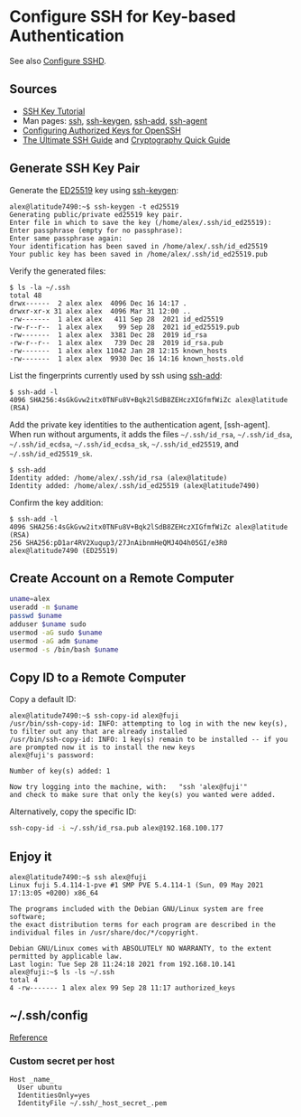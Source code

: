 # Configure SSH for Key-based Authentication

See also [Configure SSHD](sshd.html).

## Sources

* [SSH Key Tutorial](https://austinsnerdythings.com/2021/04/02/ssh-key-tutorial/)
* Man pages:
[ssh](https://man7.org/linux/man-pages/man1/ssh.1.html),
[ssh-keygen](https://man7.org/linux/man-pages/man1/ssh-keygen.1.html),
[ssh-add](https://man7.org/linux/man-pages/man1/ssh-add.1.html),
[ssh-agent](https://www.man7.org/linux/man-pages/man1/ssh-agent.1.html)
* [Configuring Authorized Keys for OpenSSH](https://www.ssh.com/academy/ssh/authorized-keys-openssh)
* [The Ultimate SSH Guide](https://grimoire.carcano.ch/blog/openssh-tutorial-the-ultimate-ssh-guide-to-understand-it/)
and [Cryptography Quick Guide](https://grimoire.carcano.ch/blog/cryptography-quick-guide/)

## Generate SSH Key Pair

Generate the
[ED25519](https://linux-audit.com/using-ed25519-openssh-keys-instead-of-dsa-rsa-ecdsa/)
key using
[ssh-keygen](https://man7.org/linux/man-pages/man1/ssh-keygen.1.html):

```console
alex@latitude7490:~$ ssh-keygen -t ed25519
Generating public/private ed25519 key pair.
Enter file in which to save the key (/home/alex/.ssh/id_ed25519):
Enter passphrase (empty for no passphrase):
Enter same passphrase again:
Your identification has been saved in /home/alex/.ssh/id_ed25519
Your public key has been saved in /home/alex/.ssh/id_ed25519.pub
```

Verify the generated files:

```console
$ ls -la ~/.ssh
total 48
drwx------  2 alex alex  4096 Dec 16 14:17 .
drwxr-xr-x 31 alex alex  4096 Mar 31 12:00 ..
-rw-------  1 alex alex   411 Sep 28  2021 id_ed25519
-rw-r--r--  1 alex alex    99 Sep 28  2021 id_ed25519.pub
-rw-------  1 alex alex  3381 Dec 28  2019 id_rsa
-rw-r--r--  1 alex alex   739 Dec 28  2019 id_rsa.pub
-rw-------  1 alex alex 11042 Jan 28 12:15 known_hosts
-rw-------  1 alex alex  9930 Dec 16 14:16 known_hosts.old
```
List the fingerprints currently used by ssh using
[ssh-add](https://www.man7.org/linux/man-pages/man1/ssh-add.1.html):
```
$ ssh-add -l
4096 SHA256:4sGkGvw2itx0TNFu8V+Bqk2lSdB8ZEHczXIGfmfWiZc alex@latitude (RSA)
```

Add the private key identities to the authentication agent,
[ssh-agent].
When run without arguments, it adds the files `~/.ssh/id_rsa`, `~/.ssh/id_dsa`,
`~/.ssh/id_ecdsa`, `~/.ssh/id_ecdsa_sk`, `~/.ssh/id_ed25519`, and
`~/.ssh/id_ed25519_sk`.

```
$ ssh-add
Identity added: /home/alex/.ssh/id_rsa (alex@latitude)
Identity added: /home/alex/.ssh/id_ed25519 (alex@latitude7490)
```

Confirm the key addition:
```
$ ssh-add -l
4096 SHA256:4sGkGvw2itx0TNFu8V+Bqk2lSdB8ZEHczXIGfmfWiZc alex@latitude (RSA)
256 SHA256:pD1ar4RV2Xuqup3/27JnAibnmHeQMJ4O4h05GI/e3R0 alex@latitude7490 (ED25519)
```

## Create Account on a Remote Computer

```sh
uname=alex
useradd -m $uname
passwd $uname
adduser $uname sudo
usermod -aG sudo $uname
usermod -aG adm $uname
usermod -s /bin/bash $uname
```

## Copy ID to a Remote Computer

Copy a default ID:
```console
alex@latitude7490:~$ ssh-copy-id alex@fuji
/usr/bin/ssh-copy-id: INFO: attempting to log in with the new key(s), to filter out any that are already installed
/usr/bin/ssh-copy-id: INFO: 1 key(s) remain to be installed -- if you are prompted now it is to install the new keys
alex@fuji's password:

Number of key(s) added: 1

Now try logging into the machine, with:   "ssh 'alex@fuji'"
and check to make sure that only the key(s) you wanted were added.
```

Alternatively, copy the specific ID:
```sh
ssh-copy-id -i ~/.ssh/id_rsa.pub alex@192.168.100.177
```

## Enjoy it

```console
alex@latitude7490:~$ ssh alex@fuji
Linux fuji 5.4.114-1-pve #1 SMP PVE 5.4.114-1 (Sun, 09 May 2021 17:13:05 +0200) x86_64

The programs included with the Debian GNU/Linux system are free software;
the exact distribution terms for each program are described in the
individual files in /usr/share/doc/*/copyright.

Debian GNU/Linux comes with ABSOLUTELY NO WARRANTY, to the extent
permitted by applicable law.
Last login: Tue Sep 28 11:24:18 2021 from 192.168.10.141
alex@fuji:~$ ls -ls ~/.ssh
total 4
4 -rw------- 1 alex alex 99 Sep 28 11:17 authorized_keys
```

## ~/.ssh/config

[Reference](https://www.ssh.com/academy/ssh/config)

### Custom secret per host
```
Host _name_
  User ubuntu
  IdentitiesOnly=yes
  IdentityFile ~/.ssh/_host_secret_.pem
```
